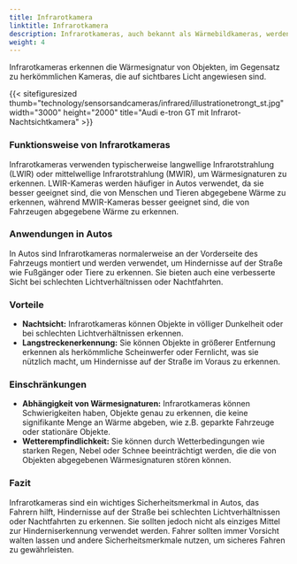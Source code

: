 ```yaml
---
title: Infrarotkamera
linktitle: Infrarotkamera
description: Infrarotkameras, auch bekannt als Wärmebildkameras, werden in einigen Autos für verschiedene Zwecke wie Nachtsicht, Fußgängererkennung und Tiererkennung verwendet.
weight: 4
---
```

<!-- markdownlint-disable MD033 -->
Infrarotkameras erkennen die Wärmesignatur von Objekten, im Gegensatz zu herkömmlichen Kameras, die auf sichtbares Licht angewiesen sind.

{{< sitefiguresized thumb="technology/sensorsandcameras/infrared/illustrationetrongt_st.jpg" width="3000" height="2000" title="Audi e-tron GT mit Infrarot-Nachtsichtkamera" >}}

### Funktionsweise von Infrarotkameras

Infrarotkameras verwenden typischerweise langwellige Infrarotstrahlung (LWIR) oder mittelwellige Infrarotstrahlung (MWIR), um Wärmesignaturen zu erkennen. LWIR-Kameras werden häufiger in Autos verwendet, da sie besser geeignet sind, die von Menschen und Tieren abgegebene Wärme zu erkennen, während MWIR-Kameras besser geeignet sind, die von Fahrzeugen abgegebene Wärme zu erkennen.

### Anwendungen in Autos

In Autos sind Infrarotkameras normalerweise an der Vorderseite des Fahrzeugs montiert und werden verwendet, um Hindernisse auf der Straße wie Fußgänger oder Tiere zu erkennen. Sie bieten auch eine verbesserte Sicht bei schlechten Lichtverhältnissen oder Nachtfahrten.

### Vorteile

- **Nachtsicht:** Infrarotkameras können Objekte in völliger Dunkelheit oder bei schlechten Lichtverhältnissen erkennen.
- **Langstreckenerkennung:** Sie können Objekte in größerer Entfernung erkennen als herkömmliche Scheinwerfer oder Fernlicht, was sie nützlich macht, um Hindernisse auf der Straße im Voraus zu erkennen.

### Einschränkungen

- **Abhängigkeit von Wärmesignaturen:** Infrarotkameras können Schwierigkeiten haben, Objekte genau zu erkennen, die keine signifikante Menge an Wärme abgeben, wie z.B. geparkte Fahrzeuge oder stationäre Objekte.
- **Wetterempfindlichkeit:** Sie können durch Wetterbedingungen wie starken Regen, Nebel oder Schnee beeinträchtigt werden, die die von Objekten abgegebenen Wärmesignaturen stören können.

### Fazit

Infrarotkameras sind ein wichtiges Sicherheitsmerkmal in Autos, das Fahrern hilft, Hindernisse auf der Straße bei schlechten Lichtverhältnissen oder Nachtfahrten zu erkennen. Sie sollten jedoch nicht als einziges Mittel zur Hinderniserkennung verwendet werden. Fahrer sollten immer Vorsicht walten lassen und andere Sicherheitsmerkmale nutzen, um sicheres Fahren zu gewährleisten.
